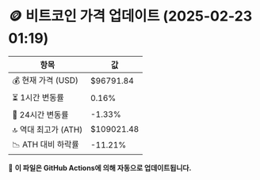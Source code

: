 # 🪙 비트코인 가격 업데이트 (2025-02-23 01:19)

| 항목                | 값 |
|--------------------|----------------|
| 💰 현재 가격 (USD) | $96791.84 |
| ⏳ 1시간 변동률    | 0.16% |
| 📆 24시간 변동률   | -1.33% |
| 🔝 역대 최고가 (ATH) | $109021.48 |
| 📉 ATH 대비 하락률 | -11.21% |

🔄 **이 파일은 GitHub Actions에 의해 자동으로 업데이트됩니다.**
